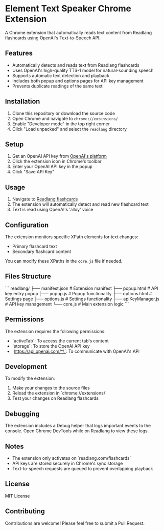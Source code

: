 # Element Text Speaker Chrome Extension

A Chrome extension that automatically reads text content from Readlang flashcards using OpenAI's Text-to-Speech API.

## Features

- Automatically detects and reads text from Readlang flashcards
- Uses OpenAI's high-quality TTS-1 model for natural-sounding speech
- Supports automatic text detection and playback
- Includes both popup and options pages for API key management
- Prevents duplicate readings of the same text

## Installation

1. Clone this repository or download the source code
2. Open Chrome and navigate to `chrome://extensions/`
3. Enable "Developer mode" in the top right corner
4. Click "Load unpacked" and select the `readlang` directory

## Setup

1. Get an OpenAI API key from [OpenAI's platform](https://platform.openai.com/)
2. Click the extension icon in Chrome's toolbar
3. Enter your OpenAI API key in the popup
4. Click "Save API Key"

## Usage

1. Navigate to [Readlang flashcards](https://readlang.com/flashcards)
2. The extension will automatically detect and read new flashcard text
3. Text is read using OpenAI's 'alloy' voice

## Configuration

The extension monitors specific XPath elements for text changes:
- Primary flashcard text
- Secondary flashcard content

You can modify these XPaths in the `core.js` file if needed.

## Files Structure

\`\`\`
readlang/
├── manifest.json      # Extension manifest
├── popup.html        # API key entry popup
├── popup.js          # Popup functionality
├── options.html      # Settings page
├── options.js        # Settings functionality
├── apiKeyManager.js  # API key management
└── core.js          # Main extension logic
\`\`\`

## Permissions

The extension requires the following permissions:
- \`activeTab\`: To access the current tab's content
- \`storage\`: To store the OpenAI API key
- \`https://api.openai.com/*\`: To communicate with OpenAI's API

## Development

To modify the extension:
1. Make your changes to the source files
2. Reload the extension in \`chrome://extensions/\`
3. Test your changes on Readlang flashcards

## Debugging

The extension includes a Debug helper that logs important events to the console. Open Chrome DevTools while on Readlang to view these logs.

## Notes

- The extension only activates on \`readlang.com/flashcards\`
- API keys are stored securely in Chrome's sync storage
- Text-to-speech requests are queued to prevent overlapping playback

## License

MIT License

## Contributing

Contributions are welcome! Please feel free to submit a Pull Request.
